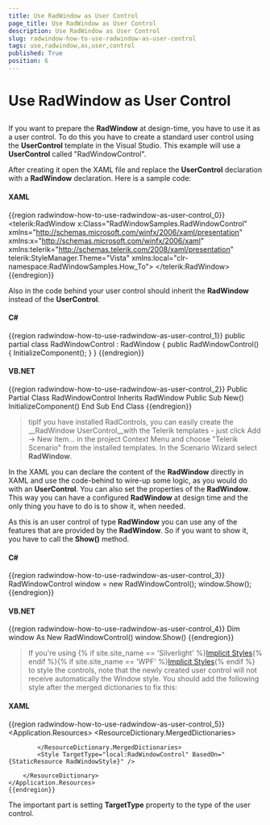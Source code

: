 ```yaml
---
title: Use RadWindow as User Control
page_title: Use RadWindow as User Control
description: Use RadWindow as User Control
slug: radwindow-how-to-use-radwindow-as-user-control
tags: use,radwindow,as,user,control
published: True
position: 6
---
```


# Use RadWindow as User Control



## 

If you want to prepare the __RadWindow__ at design-time, you have to use it as a user control. To do this you have to create a standard user control using the __UserControl__ template in the Visual Studio. This example will use a __UserControl__ called "RadWindowControl".

After creating it open the XAML file and replace the __UserControl__ declaration with a __RadWindow__ declaration. Here is a sample code:

#### __XAML__

{{region radwindow-how-to-use-radwindow-as-user-control_0}}
	<telerik:RadWindow x:Class="RadWindowSamples.RadWindowControl"
	                   xmlns="http://schemas.microsoft.com/winfx/2006/xaml/presentation"
	                   xmlns:x="http://schemas.microsoft.com/winfx/2006/xaml"
	                   xmlns:telerik="http://schemas.telerik.com/2008/xaml/presentation"
	                   telerik:StyleManager.Theme="Vista"
	                   xmlns:local="clr-namespace:RadWindowSamples.How_To">
	</telerik:RadWindow>
	{{endregion}}



Also in the code behind your user control should inherit the __RadWindow__ instead of the __UserControl__.

#### __C#__

{{region radwindow-how-to-use-radwindow-as-user-control_1}}
	public partial class RadWindowControl : RadWindow
	{
	    public RadWindowControl()
	    {
	        InitializeComponent();
	    }
	}
	{{endregion}}



#### __VB.NET__

{{region radwindow-how-to-use-radwindow-as-user-control_2}}
	Public Partial Class RadWindowControl
	 Inherits RadWindow
	 Public Sub New()
	  InitializeComponent()
	 End Sub
	End Class
	{{endregion}}





>tipIf you have installed RadControls, you can easily create the __RadWindow UserControl__with the Telerik templates - just click Add -> New Item... in the project Context Menu and choose "Telerik Scenario" from the installed templates. In the Scenario Wizard select __RadWindow__.



In the XAML you can declare the content of the __RadWindow__ directly in XAML and use the code-behind to wire-up some logic, as you would do with an __UserControl__. You can also set the properties of the __RadWindow__. This way you can have a configured __RadWindow__ at design time and the only thing you have to do is to show it, when needed. 

As this is an user control of type __RadWindow__ you can use any of the features that are provided by the __RadWindow__. So if you want to show it, you have to call the __Show()__ method.

#### __C#__

{{region radwindow-how-to-use-radwindow-as-user-control_3}}
	RadWindowControl window = new RadWindowControl();
	window.Show();
	{{endregion}}



#### __VB.NET__

{{region radwindow-how-to-use-radwindow-as-user-control_4}}
	Dim window As New RadWindowControl()
	window.Show()
	{{endregion}}



>If you're using 
      			{% if site.site_name == 'Silverlight' %}[Implicit Styles](http://www.telerik.com/help/silverlight/styling-apperance-implicit-styles-overview.html){% endif %}{% if site.site_name == 'WPF' %}[Implicit Styles](http://www.telerik.com/help/wpf/styling-apperance-implicit-styles-overview.html){% endif %}
      			to style the controls, note that the newly created user control will not receive automatically the Window style. You should add the following style after the merged dictionaries to fix this:
      		

#### __XAML__

{{region radwindow-how-to-use-radwindow-as-user-control_5}}
	<Application.Resources>
		<ResourceDictionary>
			<ResourceDictionary.MergedDictionaries>
				<ResourceDictionary Source="Themes/System.Windows.xaml" />
				<ResourceDictionary Source="Themes/Telerik.Windows.Controls.xaml" />
				<ResourceDictionary Source="Themes/Telerik.Windows.Controls.Navigation.xaml" />
	
			</ResourceDictionary.MergedDictionaries>
			<Style TargetType="local:RadWindowControl" BasedOn="{StaticResource RadWindowStyle}" />
		
		</ResourceDictionary>
	</Application.Resources>
	{{endregion}}

The important part is setting __TargetType__ property to the type of the user control.
